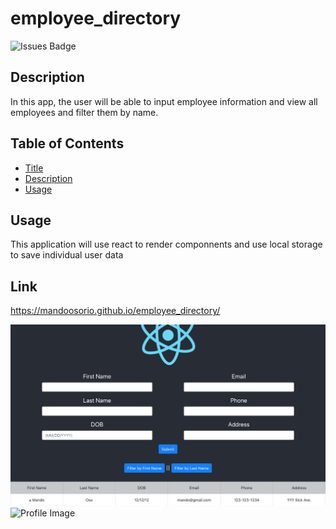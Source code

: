 # employee_directory

![Issues Badge](https://img.shields.io/github/issues/mandoosorio/employee_directory)

## Description
In this app, the user will be able to input employee information and view all employees and filter them by name.

## Table of Contents
* [Title](#Title)
* [Description](#Description)
* [Usage](#Usage)

## Usage
This application will use react to render componnents and use local storage to save individual user data

## Link
https://mandoosorio.github.io/employee_directory/


![demo image](directory.png)
![Profile Image](https://avatars2.githubusercontent.com/u/65792333?v=4/to/img.png)

